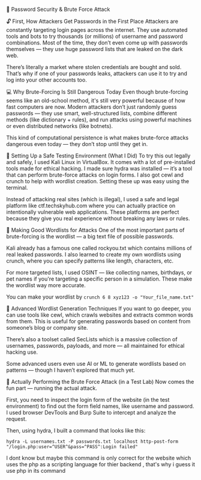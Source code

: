 🔐 Password Security & Brute Force Attack 

🔓 First, How Attackers Get Passwords in the First Place
Attackers are constantly targeting login pages across the internet. They use automated tools and bots to try thousands (or millions) of username and password combinations. Most of the time, they don’t even come up with passwords themselves — they use huge password lists that are leaked on the dark web.

There’s literally a market where stolen credentials are bought and sold. That’s why if one of your passwords leaks, attackers can use it to try and log into your other accounts too.


💻 Why Brute-Forcing Is Still Dangerous Today
Even though brute-forcing seems like an old-school method, it's still very powerful because of how fast computers are now. Modern attackers don’t just randomly guess passwords — they use smart, well-structured lists, combine different methods (like dictionary + rules), and run attacks using powerful machines or even distributed networks (like botnets).

This kind of computational persistence is what makes brute-force attacks dangerous even today — they don’t stop until they get in.

🧪 Setting Up a Safe Testing Environment (What I Did)
To try this out legally and safely, I used Kali Linux in VirtualBox. It comes with a lot of pre-installed tools made for ethical hacking.
I made sure hydra was installed — it’s a tool that can perform brute-force attacks on login forms. I also got cewl and crunch to help with wordlist creation. Setting these up was easy using the terminal.

Instead of attacking real sites (which is illegal), I used a safe and legal platform like ctf.techskyhub.com where you can actually practice on intentionally vulnerable web applications. These platforms are perfect because they give you real experience without breaking any laws or rules.

🧾 Making Good Wordlists for Attacks
One of the most important parts of brute-forcing is the wordlist — a big text file of possible passwords.

Kali already has a famous one called rockyou.txt which contains millions of real leaked passwords. I also learned to create my own wordlists using crunch, where you can specify patterns like length, characters, etc.

For more targeted lists, I used OSINT — like collecting names, birthdays, or pet names if you're targeting a specific person in a simulation. These make the wordlist way more accurate.

You can make your wordlist by 
```crunch 6 8 xyz123 -o "Your_file_name.txt"```

🧠 Advanced Wordlist Generation Techniques
If you want to go deeper, you can use tools like cewl, which crawls websites and extracts common words from them. This is useful for generating passwords based on content from someone’s blog or company site.

There’s also a toolset called SecLists which is a massive collection of usernames, passwords, payloads, and more — all maintained for ethical hacking use.

Some advanced users even use AI or ML to generate wordlists based on patterns — though I haven’t explored that much yet.

🚀 Actually Performing the Brute Force Attack (in a Test Lab)
Now comes the fun part — running the actual attack.

First, you need to inspect the login form of the website (in the test environment) to find out the form field names, like username and password. I used browser DevTools and Burp Suite to intercept and analyze the request.

Then, using hydra, I built a command that looks like this:

```hydra -L usernames.txt -P passwords.txt localhost http-post-form "/login.php:user=^USER^&pass=^PASS^:Login failed"```

I dont know but maybe this command is only correct for the website which uses the php as a scripting language for thier backend , that's why i guess it use php in its command 


